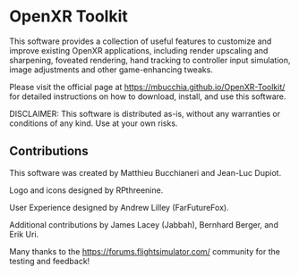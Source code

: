 # OpenXR Toolkit

This software provides a collection of useful features to customize and improve existing OpenXR applications,
including render upscaling and sharpening, foveated rendering, hand tracking to controller input simulation,
image adjustments and other game-enhancing tweaks.

Please visit the official page at https://mbucchia.github.io/OpenXR-Toolkit/ for detailed instructions on how to download,
install, and use this software.

DISCLAIMER: This software is distributed as-is, without any warranties or conditions of any kind. Use at your own risks.

## Contributions

This software was created by Matthieu Bucchianeri and Jean-Luc Dupiot.

Logo and icons designed by RPthreenine.

User Experience designed by Andrew Lilley (FarFutureFox).

Additional contributions by James Lacey (Jabbah), Bernhard Berger, and Erik Uri.

Many thanks to the https://forums.flightsimulator.com/ community for the testing and feedback!
